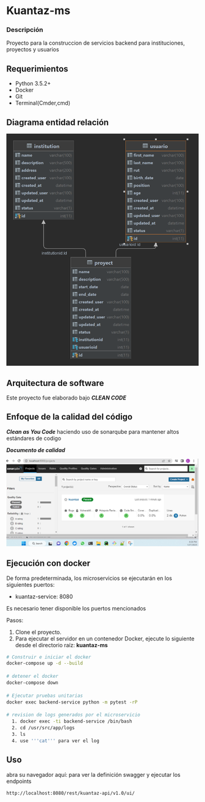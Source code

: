 # Kuantaz-ms

### Descripción

Proyecto para la construccion de servicios backend para instituciones, proyectos y usuarios

## Requerimientos

* Python 3.5.2+
* Docker
* Git
* Terminal(Cmder,cmd)

## Diagrama entidad relación

![Diagrama entidad relación](/images/kuantaz-er.png "Diagrama entidad relación")

## Arquitectura de software

Este proyecto fue elaborado bajo ***CLEAN CODE***

## Enfoque de la calidad del código

***Clean as You Code*** haciendo uso de sonarqube para mantener altos estándares de codigo

***Documento de calidad***

![Documento de calidad](/images/kuantaz-sonar.png "Documento de calidad")

## Ejecución con docker

De forma predeterminada, los microservicios se ejecutarán en los siguientes puertos:
- kuantaz-service: 8080

Es necesario tener disponible los puertos mencionados

Pasos:

1. Clone el proyecto.
2. Para ejecutar el servidor en un contenedor Docker, ejecute lo siguiente desde el directorio raíz: **kuantaz-ms**
```bash
# Construir e iniciar el docker
docker-compose up -d --build

# detener el docker
docker-compose down

# Ejecutar pruebas unitarias
docker exec backend-service python -m pytest -rP

# revision de logs generados por el microservicio
  1. docker exec -ti backend-service /bin/bash
  2. cd /usr/src/app/logs
  3. ls
  4. use '''cat''' para ver el log 
```


## Uso

abra su navegador aquí: para ver la definición swagger y ejecutar los endpoints

```
http://localhost:8080/rest/kuantaz-api/v1.0/ui/
```
